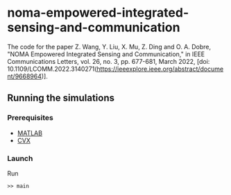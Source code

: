 # noma-empowered-integrated-sensing-and-communication

The code for the paper Z. Wang, Y. Liu, X. Mu, Z. Ding and O. A. Dobre, "NOMA Empowered Integrated Sensing and Communication," in IEEE Communications Letters, vol. 26, no. 3, pp. 677-681, March 2022, [doi: 10.1109/LCOMM.2022.3140271(https://ieeexplore.ieee.org/abstract/document/9668964)].

## Running the simulations

### Prerequisites

- [MATLAB](https://uk.mathworks.com/products/matlab.html)
- [CVX](http://cvxr.com/cvx/)

### Launch

Run

```
>> main
```


